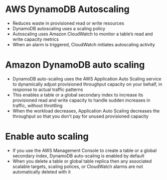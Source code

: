 
# AWS DynamoDB Autoscaling
- Reduces waste in provisioned read or write resources
- DynamoDB autoscaling uses a scaling policy
- Autoscaling uses Amazon CloudWatch to monitor a table’s read and write capacity metrics
- When an alarm is triggered, CloudWatch initiates autoscaling activity
# Amazon DynamoDB auto scaling
- DynamoDB auto-scaling uses the AWS Application Auto Scaling service to dynamically adjust provisioned throughput 
  capacity on your behalf, in response to actual traffic patterns
- This enables a table or a global secondary index to increase its provisioned read and write capacity to handle sudden 
  increases in traffic, without throttling
- When the workload decreases, Application Auto Scaling decreases the throughput so that you don't pay for unused 
  provisioned capacity
# Enable auto scaling
- If you use the AWS Management Console to create a table or a global secondary index, DynamoDB auto-scaling is enabled 
  by default
- When you delete a table or global table replica then any associated scalable targets, scaling polices, or CloudWatch 
  alarms are not automatically deleted with it